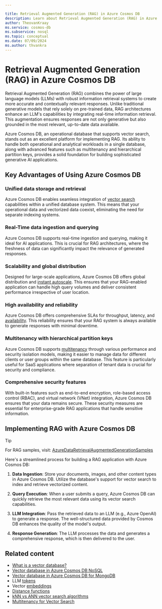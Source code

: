 ```yaml
---

title: Retrieval Augmented Generation (RAG) in Azure Cosmos DB
description: Learn about Retrieval Augmented Generation (RAG) in Azure Cosmos DB
author: TheovanKraay
ms.service: cosmos-db
ms.subservice: nosql
ms.topic: conceptual
ms.date: 07/09/2024
ms.author: thvankra
---
```


# Retrieval Augmented Generation (RAG) in Azure Cosmos DB

Retrieval Augmented Generation (RAG) combines the power of large language models (LLMs) with robust information retrieval systems to create more accurate and contextually relevant responses. Unlike traditional generative models that rely solely on pre-trained data, RAG architectures enhance an LLM's capabilities by integrating real-time information retrieval. This augmentation ensures responses are not only generative but also grounded in the most relevant, up-to-date data available. 

Azure Cosmos DB, an operational database that supports vector search, stands out as an excellent platform for implementing RAG. Its ability to handle both operational and analytical workloads in a single database, along with advanced features such as multitenancy and hierarchical partition keys, provides a solid foundation for building sophisticated generative AI applications.

## Key Advantages of Using Azure Cosmos DB

### Unified data storage and retrieval
Azure Cosmos DB enables seamless integration of [vector search](../nosql/vector-search.md) capabilities within a unified database system. This means that your operational data and vectorized data coexist, eliminating the need for separate indexing systems. 

### Real-Time data ingestion and querying
Azure Cosmos DB supports real-time ingestion and querying, making it ideal for AI applications. This is crucial for RAG architectures, where the freshness of data can significantly impact the relevance of generated responses.

### Scalability and global distribution
Designed for large-scale applications, Azure Cosmos DB offers global distribution and [instant autoscale](../../cosmos-db/provision-throughput-autoscale.md). This ensures that your RAG-enabled application can handle high query volumes and deliver consistent performance irrespective of user location.

### High availability and reliability
Azure Cosmos DB offers comprehensive SLAs for throughput, latency, and [availability](../../reliability/reliability-cosmos-db-nosql.md). This reliability ensures that your RAG system is always available to generate responses with minimal downtime.

### Multitenancy with hierarchical partition keys
Azure Cosmos DB supports [multitenancy](../nosql/multi-tenancy-vector-search.md) through various performance and security isolation models, making it easier to manage data for different clients or user groups within the same database. This feature is particularly useful for SaaS applications where separation of tenant data is crucial for security and compliance.

### Comprehensive security features
With built-in features such as end-to-end encryption, role-based access control (RBAC), and virtual network (VNet) integration, Azure Cosmos DB ensures that your data remains secure. These security measures are essential for enterprise-grade RAG applications that handle sensitive information.



## Implementing RAG with Azure Cosmos DB

> [!TIP] 
> For RAG samples, visit: [AzureDataRetrievalAugmentedGenerationSamples](https://github.com/microsoft/AzureDataRetrievalAugmentedGenerationSamples)

Here's a streamlined process for building a RAG application with Azure Cosmos DB:

1. **Data Ingestion**: Store your documents, images, and other content types in Azure Cosmos DB. Utilize the database's support for vector search to index and retrieve vectorized content.

2. **Query Execution**: When a user submits a query, Azure Cosmos DB can quickly retrieve the most relevant data using its vector search capabilities.

3. **LLM Integration**: Pass the retrieved data to an LLM (e.g., Azure OpenAI) to generate a response. The well-structured data provided by Cosmos DB enhances the quality of the model's output.

4. **Response Generation**: The LLM processes the data and generates a comprehensive response, which is then delivered to the user.


## Related content
- [What is a vector database?](../vector-database.md)
- [Vector database in Azure Cosmos DB NoSQL](../nosql/vector-search.md)
- [Vector database in Azure Cosmos DB for MongoDB](../mongodb/vcore/vector-search.md)
- LLM [tokens](tokens.md)
- Vector [embeddings](vector-embeddings.md)
- [Distance functions](distance-functions.md)
- [kNN vs ANN vector search algorithms](knn-vs-ann.md)
- [Multitenancy for Vector Search](../nosql/multi-tenancy-vector-search.md)